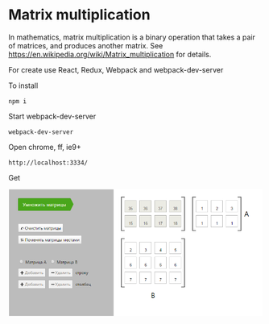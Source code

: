 # Matrix multiplication 

In mathematics, matrix multiplication is a binary operation that takes a pair of matrices, and produces another matrix. See https://en.wikipedia.org/wiki/Matrix_multiplication for details.

For create use React, Redux, Webpack and webpack-dev-server

To install

```
npm i
```

Start webpack-dev-server

```
webpack-dev-server
```

Open chrome, ff, ie9+

```
http://localhost:3334/
```

Get

![alt tag](https://raw.githubusercontent.com/anisa07/mulMatrixesReactRedux/master/screen_toGit/Screen1.png)


